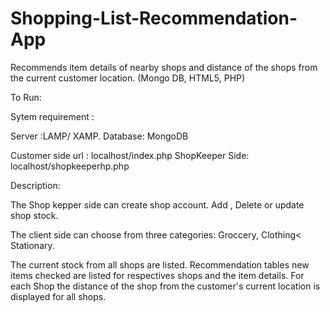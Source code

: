 Shopping-List-Recommendation-App
================================

Recommends item details of nearby shops and distance of the shops from the current customer location. (Mongo DB, HTML5, PHP)

To Run:

Sytem requirement : 

Server :LAMP/ XAMP.
Database: MongoDB

Customer side url : localhost/index.php
ShopKeeper Side: localhost/shopkeeperhp.php

Description:

The Shop kepper side can create shop account. Add , Delete or update shop stock.

The client side can choose from three categories: Groccery, Clothing< Stationary.

The current stock from all shops are listed. Recommendation tables new items checked are listed for respectives shops
and the item details. For each Shop the distance of the shop from the customer's current location is displayed for all shops.
